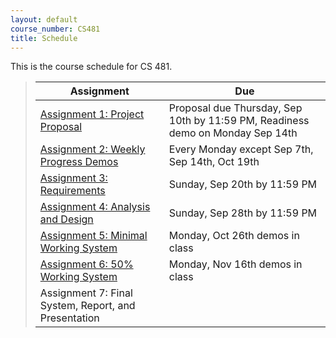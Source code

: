 ```yaml
---
layout: default
course_number: CS481
title: Schedule
---
```


This is the course schedule for CS 481.

> Assignment | Due
> ---------- | ---
> [Assignment 1: Project Proposal](assign/assign01.html) | Proposal due Thursday, Sep 10th by 11:59 PM, Readiness demo on Monday Sep 14th
> [Assignment 2: Weekly Progress Demos](assign/assign02.html) | Every Monday except Sep 7th, Sep 14th, Oct 19th
> [Assignment 3: Requirements](assign/assign03.html) | Sunday, Sep 20th by 11:59 PM
> [Assignment 4: Analysis and Design](assign/assign04.html) | Sunday, Sep 28th by 11:59 PM
> [Assignment 5: Minimal Working System](assign/assign05.html) | Monday, Oct 26th demos in class
> [Assignment 6: 50% Working System](assign/assign06.html) | Monday, Nov 16th demos in class
> Assignment 7: Final System, Report, and Presentation | 

<!--
Remaining Fall 2015 Schedule
----- ----- ----- ----- ----- ----- 
> [Assignment 7: Final System, Report, and Presentation](assign/assign07.html) | See assignment description
-->
